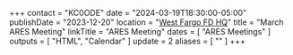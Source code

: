 +++
contact = "KC0ODE"
date = "2024-03-19T18:30:00-05:00"
publishDate = "2023-12-20"
location = "[West Fargo FD HQ](/places/west-fargo-fire-department-headquarters/)"
title = "March ARES Meeting"
linkTitle = "ARES Meeting"
dates = [ "ARES Meetings" ]
outputs = [ "HTML", "Calendar" ]
update = 2
aliases = [ "" ]
+++
